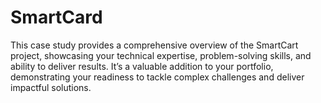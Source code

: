 # SmartCard
This case study provides a comprehensive overview of the SmartCart project, showcasing your technical expertise, problem-solving skills, and ability to deliver results. It’s a valuable addition to your portfolio, demonstrating your readiness to tackle complex challenges and deliver impactful solutions.
